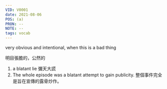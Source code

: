 ```yaml
---
VID: V0001
date: 2021-08-06
POS: (a)
PRON: --
NOTE: --
tags: vocab
---
```


very obvious and intentional, when this is a bad thing  

明目張膽的，公然的 

1. a blatant lie  彌天大謊 
2. The whole episode was a blatant attempt to gain publicity.  整個事件完全是旨在宣傳的露骨炒作。